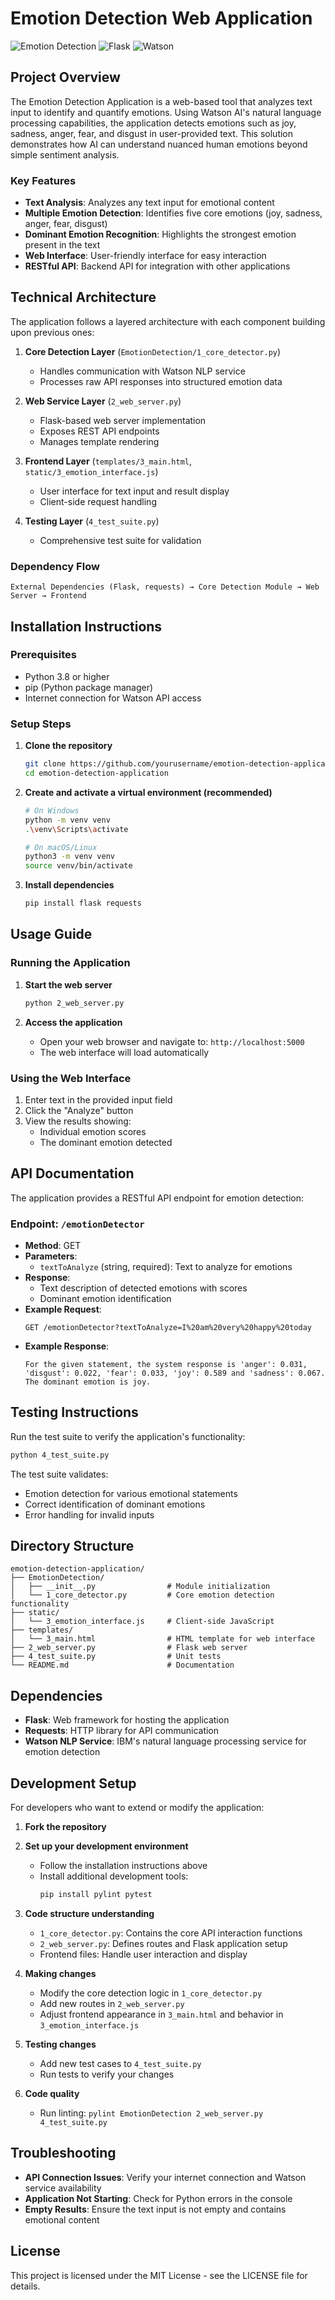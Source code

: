 # Emotion Detection Web Application

![Emotion Detection](https://img.shields.io/badge/AI-Emotion%20Detection-blue)
![Flask](https://img.shields.io/badge/Framework-Flask-green)
![Watson](https://img.shields.io/badge/API-Watson%20NLP-orange)

## Project Overview

The Emotion Detection Application is a web-based tool that analyzes text input to identify and quantify emotions. Using Watson AI's natural language processing capabilities, the application detects emotions such as joy, sadness, anger, fear, and disgust in user-provided text. This solution demonstrates how AI can understand nuanced human emotions beyond simple sentiment analysis.

### Key Features

- **Text Analysis**: Analyzes any text input for emotional content
- **Multiple Emotion Detection**: Identifies five core emotions (joy, sadness, anger, fear, disgust)
- **Dominant Emotion Recognition**: Highlights the strongest emotion present in the text
- **Web Interface**: User-friendly interface for easy interaction
- **RESTful API**: Backend API for integration with other applications

## Technical Architecture

The application follows a layered architecture with each component building upon previous ones:

1. **Core Detection Layer** (`EmotionDetection/1_core_detector.py`)
   - Handles communication with Watson NLP service
   - Processes raw API responses into structured emotion data

2. **Web Service Layer** (`2_web_server.py`)
   - Flask-based web server implementation
   - Exposes REST API endpoints
   - Manages template rendering

3. **Frontend Layer** (`templates/3_main.html`, `static/3_emotion_interface.js`)
   - User interface for text input and result display
   - Client-side request handling

4. **Testing Layer** (`4_test_suite.py`)
   - Comprehensive test suite for validation

### Dependency Flow

```
External Dependencies (Flask, requests) → Core Detection Module → Web Server → Frontend
```

## Installation Instructions

### Prerequisites

- Python 3.8 or higher
- pip (Python package manager)
- Internet connection for Watson API access

### Setup Steps

1. **Clone the repository**
   ```bash
   git clone https://github.com/yourusername/emotion-detection-application.git
   cd emotion-detection-application
   ```

2. **Create and activate a virtual environment (recommended)**
   ```bash
   # On Windows
   python -m venv venv
   .\venv\Scripts\activate

   # On macOS/Linux
   python3 -m venv venv
   source venv/bin/activate
   ```

3. **Install dependencies**
   ```bash
   pip install flask requests
   ```

## Usage Guide

### Running the Application

1. **Start the web server**
   ```bash
   python 2_web_server.py
   ```

2. **Access the application**
   - Open your web browser and navigate to: `http://localhost:5000`
   - The web interface will load automatically

### Using the Web Interface

1. Enter text in the provided input field
2. Click the "Analyze" button
3. View the results showing:
   - Individual emotion scores
   - The dominant emotion detected

## API Documentation

The application provides a RESTful API endpoint for emotion detection:

### Endpoint: `/emotionDetector`

- **Method**: GET
- **Parameters**:
  - `textToAnalyze` (string, required): Text to analyze for emotions
- **Response**: 
  - Text description of detected emotions with scores
  - Dominant emotion identification
- **Example Request**:
  ```
  GET /emotionDetector?textToAnalyze=I%20am%20very%20happy%20today
  ```
- **Example Response**:
  ```
  For the given statement, the system response is 'anger': 0.031, 'disgust': 0.022, 'fear': 0.033, 'joy': 0.589 and 'sadness': 0.067. The dominant emotion is joy.
  ```

## Testing Instructions

Run the test suite to verify the application's functionality:

```bash
python 4_test_suite.py
```

The test suite validates:
- Emotion detection for various emotional statements
- Correct identification of dominant emotions
- Error handling for invalid inputs

## Directory Structure

```
emotion-detection-application/
├── EmotionDetection/
│   ├── __init__.py                # Module initialization
│   └── 1_core_detector.py         # Core emotion detection functionality
├── static/
│   └── 3_emotion_interface.js     # Client-side JavaScript
├── templates/
│   └── 3_main.html                # HTML template for web interface
├── 2_web_server.py                # Flask web server
├── 4_test_suite.py                # Unit tests
└── README.md                      # Documentation
```

## Dependencies

- **Flask**: Web framework for hosting the application
- **Requests**: HTTP library for API communication
- **Watson NLP Service**: IBM's natural language processing service for emotion detection

## Development Setup

For developers who want to extend or modify the application:

1. **Fork the repository**

2. **Set up your development environment**
   - Follow the installation instructions above
   - Install additional development tools:
     ```bash
     pip install pylint pytest
     ```

3. **Code structure understanding**
   - `1_core_detector.py`: Contains the core API interaction functions
   - `2_web_server.py`: Defines routes and Flask application setup
   - Frontend files: Handle user interaction and display

4. **Making changes**
   - Modify the core detection logic in `1_core_detector.py`
   - Add new routes in `2_web_server.py`
   - Adjust frontend appearance in `3_main.html` and behavior in `3_emotion_interface.js`

5. **Testing changes**
   - Add new test cases to `4_test_suite.py`
   - Run tests to verify your changes

6. **Code quality**
   - Run linting: `pylint EmotionDetection 2_web_server.py 4_test_suite.py`

## Troubleshooting

- **API Connection Issues**: Verify your internet connection and Watson service availability
- **Application Not Starting**: Check for Python errors in the console
- **Empty Results**: Ensure the text input is not empty and contains emotional content

## License

This project is licensed under the MIT License - see the LICENSE file for details.
